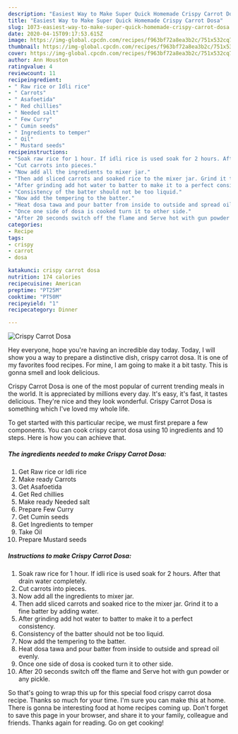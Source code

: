 ```yaml
---
description: "Easiest Way to Make Super Quick Homemade Crispy Carrot Dosa"
title: "Easiest Way to Make Super Quick Homemade Crispy Carrot Dosa"
slug: 1073-easiest-way-to-make-super-quick-homemade-crispy-carrot-dosa
date: 2020-04-15T09:17:53.615Z
image: https://img-global.cpcdn.com/recipes/f963bf72a8ea3b2c/751x532cq70/crispy-carrot-dosa-recipe-main-photo.jpg
thumbnail: https://img-global.cpcdn.com/recipes/f963bf72a8ea3b2c/751x532cq70/crispy-carrot-dosa-recipe-main-photo.jpg
cover: https://img-global.cpcdn.com/recipes/f963bf72a8ea3b2c/751x532cq70/crispy-carrot-dosa-recipe-main-photo.jpg
author: Ann Houston
ratingvalue: 4
reviewcount: 11
recipeingredient:
- " Raw rice or Idli rice"
- " Carrots"
- " Asafoetida"
- " Red chillies"
- " Needed salt"
- " Few Curry"
- " Cumin seeds"
- " Ingredients to temper"
- " Oil"
- " Mustard seeds"
recipeinstructions:
- "Soak raw rice for 1 hour. If idli rice is used soak for 2 hours. After that drain water completely."
- "Cut carrots into pieces."
- "Now add all the ingredients to mixer jar."
- "Then add sliced carrots and soaked rice to the mixer jar. Grind it to a fine batter by adding water."
- "After grinding add hot water to batter to make it to a perfect consistency."
- "Consistency of the batter should not be too liquid."
- "Now add the tempering to the batter."
- "Heat dosa tawa and pour batter from inside to outside and spread oil evenly."
- "Once one side of dosa is cooked turn it to other side."
- "After 20 seconds switch off the flame and Serve hot with gun powder or any pickle."
categories:
- Recipe
tags:
- crispy
- carrot
- dosa

katakunci: crispy carrot dosa 
nutrition: 174 calories
recipecuisine: American
preptime: "PT25M"
cooktime: "PT50M"
recipeyield: "1"
recipecategory: Dinner

---
```



![Crispy Carrot Dosa](https://img-global.cpcdn.com/recipes/f963bf72a8ea3b2c/751x532cq70/crispy-carrot-dosa-recipe-main-photo.jpg)

Hey everyone, hope you're having an incredible day today. Today, I will show you a way to prepare a distinctive dish, crispy carrot dosa. It is one of my favorites food recipes. For mine, I am going to make it a bit tasty. This is gonna smell and look delicious.

Crispy Carrot Dosa is one of the most popular of current trending meals in the world. It is appreciated by millions every day. It's easy, it's fast, it tastes delicious. They're nice and they look wonderful. Crispy Carrot Dosa is something which I've loved my whole life.




To get started with this particular recipe, we must first prepare a few components. You can cook crispy carrot dosa using 10 ingredients and 10 steps. Here is how you can achieve that.

<!--inarticleads1-->

##### The ingredients needed to make Crispy Carrot Dosa:

1. Get  Raw rice or Idli rice
1. Make ready  Carrots
1. Get  Asafoetida
1. Get  Red chillies
1. Make ready  Needed salt
1. Prepare  Few Curry
1. Get  Cumin seeds
1. Get  Ingredients to temper
1. Take  Oil
1. Prepare  Mustard seeds




<!--inarticleads2-->

##### Instructions to make Crispy Carrot Dosa:

1. Soak raw rice for 1 hour. If idli rice is used soak for 2 hours. After that drain water completely.
1. Cut carrots into pieces.
1. Now add all the ingredients to mixer jar.
1. Then add sliced carrots and soaked rice to the mixer jar. Grind it to a fine batter by adding water.
1. After grinding add hot water to batter to make it to a perfect consistency.
1. Consistency of the batter should not be too liquid.
1. Now add the tempering to the batter.
1. Heat dosa tawa and pour batter from inside to outside and spread oil evenly.
1. Once one side of dosa is cooked turn it to other side.
1. After 20 seconds switch off the flame and Serve hot with gun powder or any pickle.




So that's going to wrap this up for this special food crispy carrot dosa recipe. Thanks so much for your time. I'm sure you can make this at home. There is gonna be interesting food at home recipes coming up. Don't forget to save this page in your browser, and share it to your family, colleague and friends. Thanks again for reading. Go on get cooking!
